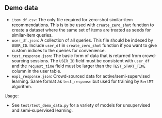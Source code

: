 Demo data
---
* `item_df.csv`: The only file required for zero-shot similar-item recommendations. This is to be used with `create_zero_shot` function to create a dataset where the same set of items are treated as seeds for similar-item queries.
* `user_df.json`: A collection of all queries. This file should be indexed by `USER_ID`. Include `user_df` in `create_zero_shot` function if you want to give custom indices to the queries for convenience.
* `test_response.json`: The basic form of data that is returned from crowd-sourcing sessions. The `USER_ID` field must be consistent with `user_df` and the `request_time` field must be larger than the `TEST_START_TIME` column in the user table.
* `expl_response.json`: Crowd-sourced data for active/semi-supervised learning. Same format as `test_response` but used for training by `BertMT` algorithm.

Usage:
* See `test/test_demo_data.py` for a variety of models for unsupervised and semi-supervised learning.
